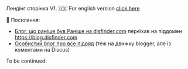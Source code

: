 Лендінг сторінка V1.
🇺🇸 For english version [click here](en_US/index.md)

🔗 Посилання:
- [Блог, що раніше був Раніше на disfinder.com](https://blog.disfinder.com) переїхав на піддомен https://blog.disfinder.com
- [Особистий блог про все підряд](https://p.disfinder.com) (теж на движку blogger, але із коментами на Discus)



To be continued.

